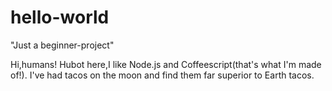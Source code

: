 # hello-world

"Just a beginner-project"

Hi,humans!
Hubot here,I like Node.js and Coffeescript(that's what I'm made of!).
I've had tacos on the moon and find them far superior to Earth tacos.
